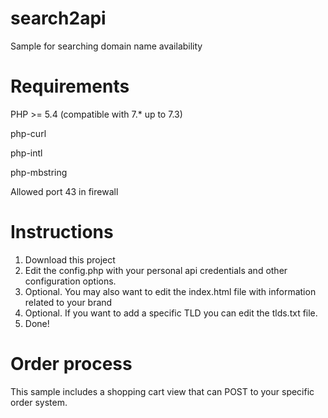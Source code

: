 # search2api
Sample for searching domain name availability


# Requirements

PHP >= 5.4 (compatible with 7.* up to 7.3)

php-curl

php-intl

php-mbstring

Allowed port 43 in firewall

# Instructions

1) Download this project
2) Edit the config.php with your personal api credentials and other configuration options.
3) Optional. You may also want to edit the index.html file with information related to your brand
4) Optional. If you want to add a specific TLD you can edit the tlds.txt file.
5) Done!


# Order process

This sample includes a shopping cart view that can POST to your specific order system.
